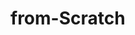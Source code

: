 # from-Scratch
<!-- 
## Petty concepts to revise
- [ ] Regularization
- [ ] Usage of different activation functions
- [ ] 
Here I will be implementing machine learning algorithms from scatch!
## Classification
- [ ] Naive Bayes
- [ ] Logistic Regression
- [ ] Decision tree
- [ ] Random Forests
- [ ] K-NN
- [ ] Boosted Trees
- [ ] Supoort Vector Machine(SVM)


## Regression
- [ ] Linear Regression
- [ ] Polynomial Regression
- [ ] Decision Trees
- [ ] K-NN
- [ ] Random Forest
- [ ] Boosted Trees

## Clustering
- [ ] K-means

## Dimentionality Reduction
- [ ] PCA
- [ ] Autoencoders
- [ ] t-SNE -->

